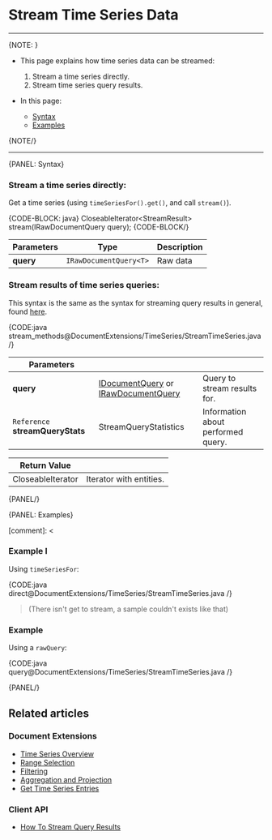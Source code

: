 ﻿# Stream Time Series Data

---

{NOTE: }

* This page explains how time series data can be streamed:  
  1. Stream a time series directly.
  2. Stream time series query results.

* In this page:
  * [Syntax](../../../document-extensions/timeseries/querying/stream-timeseries#syntax)
  * [Examples](../../../document-extensions/timeseries/querying/stream-timeseries#examples)

{NOTE/}

---

{PANEL: Syntax}

### Stream a time series directly:  

Get a time series (using `timeSeriesFor().get()`, and call `stream()`).  

{CODE-BLOCK: java}
<T> CloseableIterator<StreamResult<T>> stream(IRawDocumentQuery<T> query);
{CODE-BLOCK/}

| Parameters | Type | Description |
| - | - | - |
| **query** | `IRawDocumentQuery<T>` | Raw data |


### Stream results of time series queries:  

This syntax is the same as the syntax for streaming query results in general, 
found [here](../../../client-api/session/querying/how-to-stream-query-results).  

{CODE:java stream_methods@DocumentExtensions/TimeSeries/StreamTimeSeries.java /}

| Parameters | | |
| ------------- | ------------- | ----- |
| **query** | [IDocumentQuery](../../../client-api/session/querying/how-to-query#session.advanced.documentquery) or [IRawDocumentQuery](../../../client-api/session/querying/how-to-query#session.advanced.rawquery) | Query to stream results for. |
| `Reference` **streamQueryStats** | StreamQueryStatistics | Information about performed query. |

| Return Value | |
| ------------- | ----- |
| CloseableIterator<StreamResult> | Iterator with entities. |

{PANEL/}

{PANEL: Examples}

[comment]: <
### Example I

Using `timeSeriesFor`:

{CODE:java direct@DocumentExtensions/TimeSeries/StreamTimeSeries.java /}

> (There isn't get to stream, a sample couldn't exists like that)

### Example 

Using a `rawQuery`:

{CODE:java query@DocumentExtensions/TimeSeries/StreamTimeSeries.java /}

{PANEL/}

## Related articles

### Document Extensions
- [Time Series Overview](../../../document-extensions/timeseries/overview)  
- [Range Selection](../../../document-extensions/timeseries/querying/choosing-query-range)  
- [Filtering](../../../document-extensions/timeseries/querying/filtering)  
- [Aggregation and Projection](../../../document-extensions/timeseries/querying/aggregation-and-projections)  
- [Get Time Series Entries](../../../document-extensions/timeseries/client-api/session/get/get-entries)  

### Client API
- [How To Stream Query Results](../../../client-api/session/querying/how-to-stream-query-results)  
